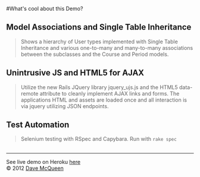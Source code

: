 #What's cool about this Demo?

Model Associations and Single Table Inheritance
------------------------------------
> Shows a hierarchy of User types implemented with Single Table Inheritance and various one-to-many and many-to-many associations between the subclasses and the Course and Period models.

Unintrusive JS and HTML5 for AJAX
-------------------------------------
> Utilize the new Rails JQuery library jquery_ujs.js and the HTML5 data-remote attribute to cleanly implement AJAX links and forms.  The applications HTML and assets are loaded once and all interaction is via jquery utilizing JSON endpoints.

Test Automation
--------------
> Selenium testing with RSpec and Capybara.  Run with ```rake spec```

## 
***
See live demo on Heroku [here](http://enrollment.herokuapp.com)  
&copy; 2012 [Dave McQueen](dmcqueen@gmail.com)
